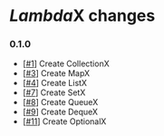 # *Lambda*X changes

### 0.1.0
* [[#1](../../issues/1)] Create CollectionX
* [[#3](../../issues/3)] Create MapX
* [[#4](../../issues/4)] Create ListX
* [[#7](../../issues/7)] Create SetX
* [[#8](../../issues/8)] Create QueueX
* [[#9](../../issues/9)] Create DequeX
* [[#11](../../issues/11)] Create OptionalX
